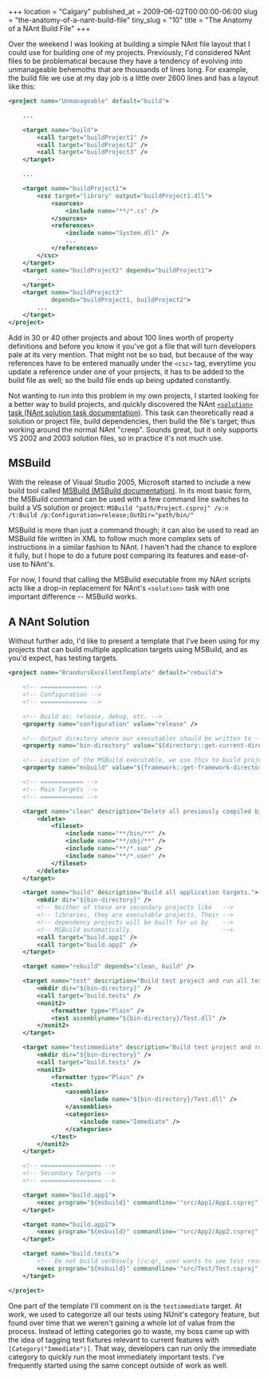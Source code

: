 +++
location = "Calgary"
published_at = 2009-06-02T00:00:00-06:00
slug = "the-anatomy-of-a-nant-build-file"
tiny_slug = "10"
title = "The Anatomy of a NAnt Build File"
+++

Over the weekend I was looking at building a simple NAnt file layout that I could use for building one of my projects. Previously, I'd considered NAnt files to be problematical because they have a tendency of evolving into unmanageable behemoths that are thousands of lines long. For example, the build file we use at my day job is a little over 2600 lines and has a layout like this:

``` xml
<project name="Unmanageable" default="build">

    ...

    <target name="build">
        <call target="buildProject1" />
        <call target="buildProject2" />
        <call target="buildProject3" />
    </target>

    ...

    <target name="buildProject1">
        <csc target="library" output="buildProject1.dll">
            <sources>
                <include name="**/*.cs" />
            </sources>
            <references>
                <include name="System.dll" />
                ...
            </references>
        </csc>
    </target>
    <target name="buildProject2" depends="buildProject1">
        ...
    </target>
    <target name="buildProject3" 
            depends="buildProject1, buildProject2">
        ...
    </target>
</project>
```

Add in 30 or 40 other projects and about 100 lines worth of property definitions and before you know it you've got a file that will turn developers pale at its very mention. That might not be so bad, but because of the way references have to be entered manually under the `<csc>` tag, everytime you update a reference under one of your projects, it has to be added to the build file as well; so the build file ends up being updated constantly.

Not wanting to run into this problem in my own projects, I started looking for a better way to build projects, and quickly discovered the NAnt [`<solution>` task (NAnt solution task documentation)](http://nant.sourceforge.net/nightly/latest/help/tasks/solution.html). This task can theoretically read a solution or project file, build dependencies, then build the file's target; thus working around the normal NAnt "creep". Sounds great, but it only supports VS 2002 and 2003 solution files, so in practice it's not much use.

MSBuild
-------

With the release of Visual Studio 2005, Microsoft started to include a new build tool called [MSBuild (MSBuild documentation)](http://msdn.microsoft.com/en-us/library/0k6kkbsd.aspx). In its most basic form, the MSBuild command can be used with a few command line switches to build a VS solution or project: `MSBuild "path/Project.csproj" /v:n /t:Build /p:Configuration=release;OutDir="path/bin/"`

MSBuild is more than just a command though; it can also be used to read an MSBuild file written in XML to follow much more complex sets of instructions in a similar fashion to NAnt. I haven't had the chance to explore it fully, but I hope to do a future post comparing its features and ease-of-use to NAnt's.

For now, I found that calling the MSBuild executable from my NAnt scripts acts like a drop-in replacement for NAnt's `<solution>` task with one important difference -- MSBuild works.

A NAnt Solution
---------------

Without further ado, I'd like to present a template that I've been using for my projects that can build multiple application targets using MSBuild, and as you'd expect, has testing targets.

``` xml
<project name="BrandursExcellentTemplate" default="rebuild">

    <!-- ============= -->
    <!-- Configuration -->
    <!-- ============= -->

    <!-- Build as: release, debug, etc. -->
    <property name="configuration" value="release" />

    <!-- Output directory where our executables should be written to -->
    <property name="bin-directory" value="${directory::get-current-directory()}/bin/" />

    <!-- Location of the MSBuild executable, we use this to build projects -->
    <property name="msbuild" value="${framework::get-framework-directory(framework::get-target-framework())}\MSBuild.exe" />

    <!-- ============ -->
    <!-- Main Targets -->
    <!-- ============ -->

    <target name="clean" description="Delete all previously compiled binaries.">
        <delete>
            <fileset>
                <include name="**/bin/**" />
                <include name="**/obj/**" />
                <include name="**/*.suo" />
                <include name="**/*.user" />
            </fileset>
        </delete>
    </target>

    <target name="build" description="Build all application targets.">
        <mkdir dir="${bin-directory}" />
        <!-- Neither of these are secondary projects like   -->
        <!-- libraries, they are executable projects. Their -->
        <!-- dependency projects will be built for us by    -->
        <!-- MSBuild automatically.                         -->
        <call target="build.app1" />
        <call target="build.app2" />
    </target>

    <target name="rebuild" depends="clean, build" />

    <target name="test" description="Build test project and run all tests.">
        <mkdir dir="${bin-directory}" />
        <call target="build.tests" />
        <nunit2>
            <formatter type="Plain" />
            <test assemblyname="${bin-directory}/Test.dll" />
        </nunit2>
    </target>

    <target name="testimmediate" description="Build test project and run all tests.">
        <mkdir dir="${bin-directory}" />
        <call target="build.tests" />
        <nunit2>
            <formatter type="Plain" />
            <test>
                <assemblies>
                    <include name="${bin-directory}/Test.dll" />
                </assemblies>
                <categories>
                    <include name="Immediate" />
                </categories>
            </test>
        </nunit2>
    </target>

    <!-- ================= -->
    <!-- Secondary Targets -->
    <!-- ================= -->

    <target name="build.app1">
        <exec program="${msbuild}" commandline='"src/App1/App1.csproj" /v:n /nologo /t:Build /p:Configuration=${configuration};OutDir="${directory::get-current-directory()}/bin/"' />
    </target>

    <target name="build.app2">
        <exec program="${msbuild}" commandline='"src/App2/App2.csproj" /v:n /nologo /t:Build /p:Configuration=${configuration};OutDir="${directory::get-current-directory()}/bin/"' />
    </target>

    <target name="build.tests">
        <!-- Do not build verbosely (/v:q), user wants to see test results, not build output -->
        <exec program="${msbuild}" commandline='"src/Test/Test.csproj" /v:q /nologo /t:Build /p:Configuration=Debug;OutDir="${directory::get-current-directory()}/bin/"' />
    </target>

</project>
```

One part of the template I'll comment on is the `testimmediate` target. At work, we used to categorize all our tests using NUnit's category feature, but found over time that we weren't gaining a whole lot of value from the process. Instead of letting categories go to waste, my boss came up with the idea of tagging test fixtures relevant to current features with `[Category("Immediate")]`. That way, developers can run only the immediate category to quickly run the most immediately important tests. I've frequently started using the same concept outside of work as well.
